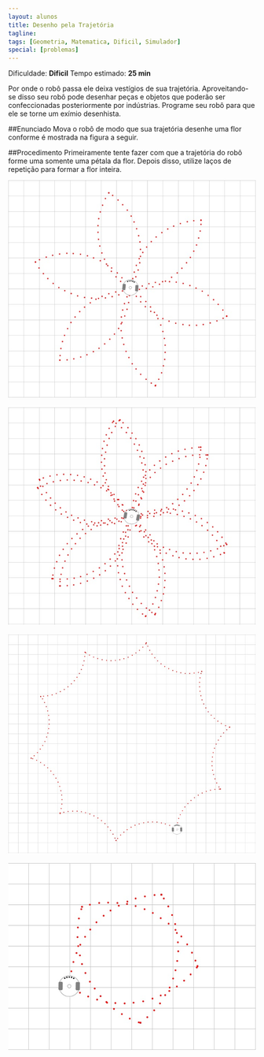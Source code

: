 ```yaml
---
layout: alunos
title: Desenho pela Trajetória
tagline:
tags: [Geometria, Matematica, Dificil, Simulador]
special: [problemas]
---
```


Dificuldade: **Dificil**
Tempo estimado: **25 min**

Por onde o robô passa ele deixa vestígios de sua trajetória. Aproveitando-se disso seu robô pode desenhar peças e objetos que poderão ser confeccionadas posteriormente por indústrias. 
Programe seu robô para que ele se torne um exímio desenhista.

##Enunciado
Mova o robô de modo que sua trajetória desenhe uma flor conforme é mostrada na figura a seguir.

##Procedimento
Primeiramente tente fazer com que a trajetória do robô forme uma somente uma pétala da flor. Depois disso,
utilize laços de repetição para formar a flor inteira.

<center>
<img width="700" src="/assets/img/exercicios/Flor_001.jpg">
</center>
<br>
<center>
<img width="700" src="/assets/img/exercicios/Flor_002.jpg">
</center>
<br>
<center>
<img width="700" src="/assets/img/exercicios/Flor_003.jpg">
</center>
<br>
<center>
<img width="700" src="/assets/img/exercicios/Flor_004.jpg">
</center>
